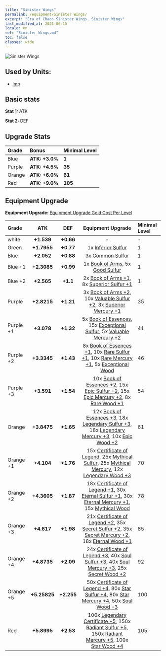 ```yaml
---
title: "Sinister Wings"
permalink: /equipment/Sinister Wings/
excerpt: "Era of Chaos Sinister Wings. Sinister Wings"
last_modified_at: 2021-06-15
locale: en
ref: "Sinister Wings.md"
toc: false
classes: wide
---
```


  ![Sinister Wings](/images/e/e_5013.png)

## Used by Units:

* [Imp](/units/Imp/) 


## Basic stats
 **Stat 1:** ATK

 **Stat 2:** DEF

## Upgrade Stats

  |     Grade    |   Bonus | Minimal Level | 
  |:-------------|:--------|:--------------| 
  | Blue | **ATK: +3.0%** | **1** | 
  | Purple | **ATK: +4.5%** | **35** | 
  | Orange | **ATK: +6.0%** | **61** | 
  | Red | **ATK: +9.0%** | **105** | 


## Equipment Upgrade
 **Equipment Upgrade:** [Equipment Upgrade Gold Cost Per Level](/equipment/EquipmentUpgradeCostPerLevel/) 

  |          Grade      | ATK | DEF | Equipment Upgrade | Minimal Level |
  |:--------------------|:---------:|:---------:|:----------------:|:--------------|
  | white | **+1.539** | **+0.66** | - | - |
  | Green | **+1.7955** | **+0.77** | 1x [Inferior Sulfur](/Items/mat_3/) | 1 |
  | Blue | **+2.052** | **+0.88** | 3x [Common Sulfur](/Items/mat_9/) | 1 |
  | Blue +1 | **+2.3085** | **+0.99** | 1x [Book of Arms](/Items/mat_18/), 5x [Good Sulfur](/Items/mat_15/) | 1 |
  | Blue +2 | **+2.565** | **+1.1** | 2x [Book of Arms +1](/Items/mat_25/), 8x [Superior Sulfur +1](/Items/mat_22/) | 1 |
  | Purple | **+2.8215** | **+1.21** | 3x [Book of Arms +2](/Items/mat_32/), 10x [Valuable Sulfur +2](/Items/mat_29/), 3x [Superior Mercury +1](/Items/mat_21/) | 35 |
  | Purple +1 | **+3.078** | **+1.32** | 5x [Book of Essences](/Items/mat_39/), 15x [Exceptional Sulfur](/Items/mat_36/), 5x [Valuable Mercury +2](/Items/mat_28/) | 41 |
  | Purple +2 | **+3.3345** | **+1.43** | 8x [Book of Essences +1](/Items/mat_46/), 10x [Rare Sulfur +1](/Items/mat_43/), 10x [Rare Mercury +1](/Items/mat_42/), 5x [Exceptional Wood](/Items/mat_34/) | 46 |
  | Purple +3 | **+3.591** | **+1.54** | 10x [Book of Essences +2](/Items/mat_53/), 15x [Epic Sulfur +2](/Items/mat_50/), 15x [Epic Mercury +2](/Items/mat_49/), 8x [Rare Wood +1](/Items/mat_41/) | 54 |
  | Orange | **+3.8475** | **+1.65** | 12x [Book of Essences +3](/Items/mat_60/), 18x [Legendary Sulfur +3](/Items/mat_57/), 18x [Legendary Mercury +3](/Items/mat_56/), 10x [Epic Wood +2](/Items/mat_48/) | 61 |
  | Orange +1 | **+4.104** | **+1.76** | 15x [Certificate of Legend](/Items/mat_67/), 25x [Mythical Sulfur](/Items/mat_64/), 25x [Mythical Mercury](/Items/mat_63/), 12x [Legendary Wood +3](/Items/mat_55/) | 70 |
  | Orange +2 | **+4.3605** | **+1.87** | 18x [Certificate of Legend +1](/Items/mat_74/), 30x [Eternal Sulfur +1](/Items/mat_71/), 30x [Eternal Mercury +1](/Items/mat_70/), 15x [Mythical Wood](/Items/mat_62/) | 78 |
  | Orange +3 | **+4.617** | **+1.98** | 21x [Certificate of Legend +2](/Items/mat_81/), 35x [Secret Sulfur +2](/Items/mat_78/), 35x [Secret Mercury +2](/Items/mat_77/), 18x [Eternal Wood +1](/Items/mat_69/) | 85 |
  | Orange +4 | **+4.8735** | **+2.09** | 24x [Certificate of Legend +3](/Items/mat_88/), 40x [Soul Sulfur +3](/Items/mat_85/), 40x [Soul Mercury +3](/Items/mat_84/), 25x [Secret Wood +2](/Items/mat_76/) | 92 |
  | Orange +5 | **+5.25825** | **+2.255** | 50x [Certificate of Legend +4](/Items/mat_95/), 80x [Star Sulfur +4](/Items/mat_92/), 80x [Star Mercury +4](/Items/mat_91/), 50x [Soul Wood +3](/Items/mat_83/) | 100 |
  | Red | **+5.8995** | **+2.53** | 100x [Legendary Certificate +5](/Items/mat_102/), 150x [Radiant Sulfur +5](/Items/mat_99/), 150x [Radiant Mercury +5](/Items/mat_98/), 100x [Star Wood +4](/Items/mat_90/) | 105 |

